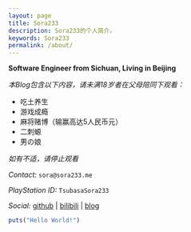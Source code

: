 ```yaml
---
layout: page
title: Sora233
description: Sora233的个人简介。
keywords: Sora233
permalink: /about/
---
```


**Software Engineer from Sichuan, Living in Beijing**

*本Blog包含以下内容，请未满18岁者在父母陪同下观看：*
- 吃土养生
- 游戏成瘾
- 麻将赌博（输赢高达5人民币元）
- 二刺螈
- 男の娘

*如有不适，请停止观看*

*Contact:* `sora@sora233.me`

*PlayStation ID:* `TsubasaSora233`

*Social:*  [github](http://github.com/sora233) \| [bilibili](https://space.bilibili.com/97505) \| [blog](https://github.sora233.me)
    
```ruby
puts("Hello World!")
```
